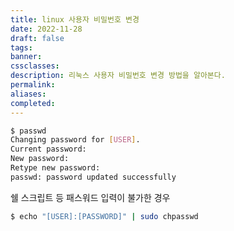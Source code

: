 ```yaml
---
title: linux 사용자 비밀번호 변경
date: 2022-11-28
draft: false
tags: 
banner: 
cssclasses: 
description: 리눅스 사용자 비밀번호 변경 방법을 알아본다.
permalink: 
aliases: 
completed:
---
```

```Bash
$ passwd
Changing password for [USER].
Current password:
New password:
Retype new password:
passwd: password updated successfully
```

  

쉘 스크립트 등 패스워드 입력이 불가한 경우

```Bash
$ echo "[USER]:[PASSWORD]" | sudo chpasswd
```